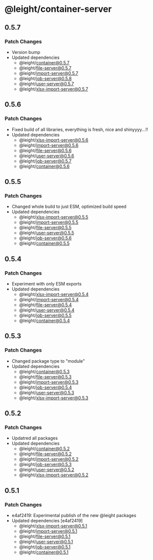# @leight/container-server

## 0.5.7

### Patch Changes

- Version bump
- Updated dependencies
    - @leight/container@0.5.7
    - @leight/file-server@0.5.7
    - @leight/import-server@0.5.7
    - @leight/job-server@0.5.8
    - @leight/user-server@0.5.7
    - @leight/xlsx-import-server@0.5.7

## 0.5.6

### Patch Changes

- Fixed build of all libraries, everything is fresh, nice and shinyyyy...!!
- Updated dependencies
    - @leight/xlsx-import-server@0.5.6
    - @leight/import-server@0.5.6
    - @leight/file-server@0.5.6
  - @leight/user-server@0.5.6
  - @leight/job-server@0.5.7
  - @leight/container@0.5.6

## 0.5.5

### Patch Changes

- Changed whole build to just ESM, optimized build speed
- Updated dependencies
  - @leight/xlsx-import-server@0.5.5
  - @leight/import-server@0.5.5
  - @leight/file-server@0.5.5
  - @leight/user-server@0.5.5
  - @leight/job-server@0.5.6
  - @leight/container@0.5.5

## 0.5.4

### Patch Changes

- Experiment with only ESM exports
- Updated dependencies
  - @leight/xlsx-import-server@0.5.4
  - @leight/import-server@0.5.4
  - @leight/file-server@0.5.4
  - @leight/user-server@0.5.4
  - @leight/job-server@0.5.5
  - @leight/container@0.5.4

## 0.5.3

### Patch Changes

- Changed package type to "module"
- Updated dependencies
  - @leight/container@0.5.3
  - @leight/file-server@0.5.3
  - @leight/import-server@0.5.3
  - @leight/job-server@0.5.4
  - @leight/user-server@0.5.3
  - @leight/xlsx-import-server@0.5.3

## 0.5.2

### Patch Changes

- Updatred all packages
- Updated dependencies
  - @leight/container@0.5.2
  - @leight/file-server@0.5.2
  - @leight/import-server@0.5.2
  - @leight/job-server@0.5.3
  - @leight/user-server@0.5.2
  - @leight/xlsx-import-server@0.5.2

## 0.5.1

### Patch Changes

- e4af2419: Experimental publish of the new @leight packages
- Updated dependencies [e4af2419]
  - @leight/xlsx-import-server@0.5.1
  - @leight/import-server@0.5.1
  - @leight/file-server@0.5.1
  - @leight/user-server@0.5.1
  - @leight/job-server@0.5.1
  - @leight/container@0.5.1
